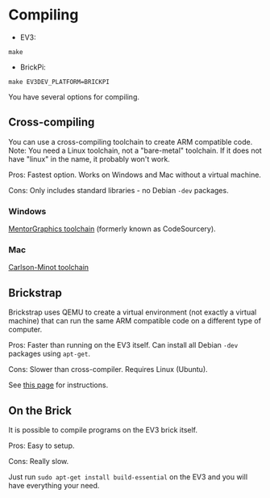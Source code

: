 # Compiling

* EV3:
```
make
```

* BrickPi:
```
make EV3DEV_PLATFORM=BRICKPI
```

You have several options for compiling.

## Cross-compiling

You can use a cross-compiling toolchain to create ARM compatible code. Note: You need a Linux toolchain,
not a "bare-metal" toolchain. If it does not have "linux" in the name, it probably won't work.

Pros: Fastest option. Works on Windows and Mac without a virtual machine.

Cons: Only includes standard libraries - no Debian `-dev` packages.

### Windows

[MentorGraphics toolchain](http://sourcery.mentor.com/public/gnu_toolchain/arm-none-linux-gnueabi/arm-2014.05-29-arm-none-linux-gnueabi.exe) (formerly known as CodeSourcery).

### Mac

[Carlson-Minot toolchain](http://www.carlson-minot.com/available-arm-gnu-linux-g-lite-builds-for-mac-os-x/mac-os-x-arm-gnu-linux-g-lite-201405-29-toolchain)


## Brickstrap

Brickstrap uses QEMU to create a virtual environment (not exactly a virtual machine) that can run the same ARM
compatible code on a different type of computer.

Pros: Faster than running on the EV3 itself. Can install all Debian `-dev` packages using `apt-get`.

Cons: Slower than cross-compiler. Requires Linux (Ubuntu).

See [this page](https://github.com/ev3dev/ev3dev/wiki/Using-brickstrap-to-cross-compile-and-debug) for instructions.


## On the Brick

It is possible to compile programs on the EV3 brick itself.

Pros: Easy to setup.

Cons: Really slow.

Just run `sudo apt-get install build-essential` on the EV3 and you will have everything your need.

